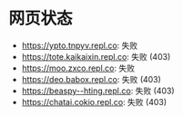 # 网页状态
- https://ypto.tnpyv.repl.co: 失败
- https://tote.kaikaixin.repl.co: 失败 (403)
- https://moo.zxco.repl.co: 失败
- https://deo.babox.repl.co: 失败 (403)
- https://beaspy--hting.repl.co: 失败 (403)
- https://chatai.cokio.repl.co: 失败 (403)
